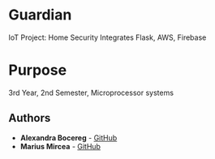# Guardian
 IoT Project: Home Security
 Integrates Flask, AWS, Firebase

# Purpose
3rd Year, 2nd Semester, Microprocessor systems

## Authors
* **Alexandra Bocereg** - [GitHub](https://github.com/alexandra-b)
* **Marius Mircea** - [GitHub](https://github.com/Marius2m)
